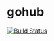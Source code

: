 # gohub
 
[![Build Status](https://travis-ci.org/AlexKomrakov/gohub.svg?branch=master)](https://travis-ci.org/AlexKomrakov/gohub)
